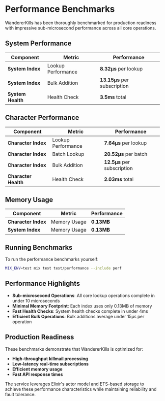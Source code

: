 # Performance Benchmarks

WandererKills has been thoroughly benchmarked for production readiness with impressive sub-microsecond performance across all core operations.

## System Performance

| Component | Metric | Performance |
|-----------|--------|-------------|
| **System Index** | Lookup Performance | **8.32μs** per lookup |
| **System Index** | Bulk Addition | **13.15μs** per subscription |
| **System Health** | Health Check | **3.5ms** total |

## Character Performance

| Component | Metric | Performance |
|-----------|--------|-------------|
| **Character Index** | Lookup Performance | **7.64μs** per lookup |
| **Character Index** | Batch Lookup | **20.52μs** per batch |
| **Character Index** | Bulk Addition | **12.5μs** per subscription |
| **Character Health** | Health Check | **2.03ms** total |

## Memory Usage

| Component | Metric | Performance |
|-----------|--------|-------------|
| **Character Index** | Memory Usage | **0.13MB** |
| **System Index** | Memory Usage | **0.13MB** |

## Running Benchmarks

To run the performance benchmarks yourself:

```bash
MIX_ENV=test mix test test/performance --include perf
```

## Performance Highlights

- **Sub-microsecond Operations**: All core lookup operations complete in under 10 microseconds
- **Minimal Memory Footprint**: Each index uses only 0.13MB of memory
- **Fast Health Checks**: System health checks complete in under 4ms
- **Efficient Bulk Operations**: Bulk additions average under 15μs per operation

## Production Readiness

These benchmarks demonstrate that WandererKills is optimized for:

- **High-throughput killmail processing**
- **Low-latency real-time subscriptions**
- **Efficient memory usage**
- **Fast API response times**

The service leverages Elixir's actor model and ETS-based storage to achieve these performance characteristics while maintaining reliability and fault tolerance.
